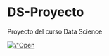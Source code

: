 # DS-Proyecto
Proyecto del curso Data Science

<a href="https://colab.research.google.com/github/Diego-CB/DS-Proyecto/blob/main/proyecto.ipynb" target="_parent">
  <img src="https://colab.research.google.com/assets/colab-badge.svg" alt=\"Open In Colab\"/>
</a>
